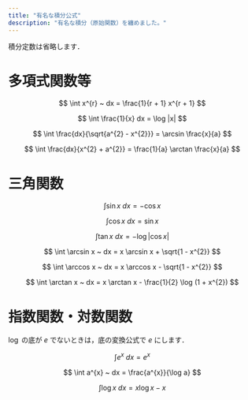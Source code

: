 ```yaml
---
title: "有名な積分公式"
description: "有名な積分（原始関数）を纏めました。"
---
```


積分定数は省略します．

# 多項式関数等

$$
\int x^{r} ~ dx = \frac{1}{r + 1} x^{r + 1}
$$

$$
\int \frac{1}{x} dx = \log |x|
$$

$$
\int \frac{dx}{\sqrt{a^{2} - x^{2}}} = \arcsin \frac{x}{a}
$$

$$
\int \frac{dx}{x^{2} + a^{2}} = \frac{1}{a} \arctan \frac{x}{a}
$$

# 三角関数

$$
\int \sin x ~ dx = - \cos x
$$

$$
\int \cos x ~ dx = \sin x
$$

$$
\int \tan x ~ dx = - \log |\cos x|
$$

$$
\int \arcsin x ~ dx = x \arcsin x + \sqrt{1 - x^{2}}
$$

$$
\int \arccos x ~ dx = x \arccos x - \sqrt{1 - x^{2}}
$$

$$
\int \arctan x ~ dx = x \arctan x - \frac{1}{2} \log (1 + x^{2})
$$

# 指数関数・対数関数

$\log$ の底が $e$ でないときは，底の変換公式で $e$ にします．

$$
\int e^{x} ~ dx = e^{x}
$$

$$
\int a^{x} ~ dx = \frac{a^{x}}{\log a}
$$

$$
\int \log x ~ dx = x \log x - x
$$
